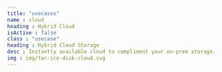 ```yaml
---
title: "usecases"
name : cloud
heading : Hybrid Cloud
isActive : false
class : "usecase"
heading : Hybrid Cloud Storage
desc : Instantly available cloud to compliment your on-prem storage.
img : img/tar-ico-disk-cloud.svg
---
```

